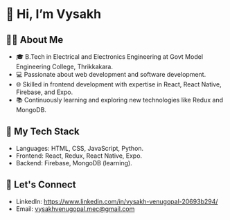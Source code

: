 # 👋 Hi, I’m Vysakh

## 🧑‍💻 About Me

 - 🎓 B.Tech in Electrical and Electronics Engineering at Govt Model Engineering College, Thrikkakara.
 - 💻 Passionate about web development and software development.
 - 🌐 Skilled in frontend development with expertise in React, React Native, Firebase, and Expo.
 - 📚 Continuously learning and exploring new technologies like Redux and MongoDB.

## 🚀 My Tech Stack
 
 - Languages: HTML, CSS, JavaScript, Python.
 - Frontend: React, Redux, React Native, Expo.
 - Backend: Firebase, MongoDB (learning).

## 🌟 Let's Connect
  
-  LinkedIn: https://www.linkedin.com/in/vysakh-venugopal-20693b294/
-  Email: vysakhvenugopal.mec@gmail.com
